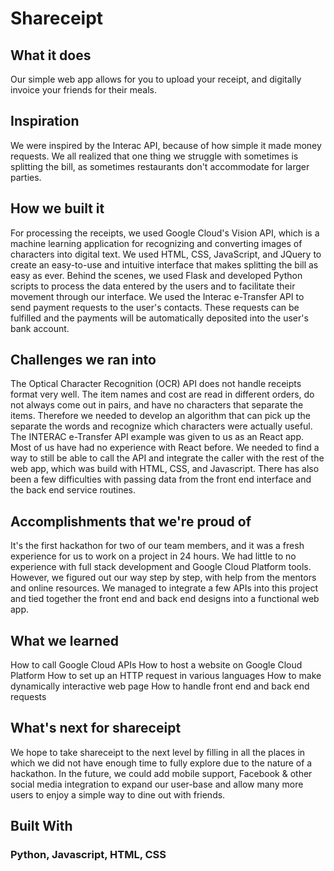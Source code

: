 # Shareceipt

## What it does
Our simple web app allows for you to upload your receipt, and digitally invoice your friends for their meals.

## Inspiration
We were inspired by the Interac API, because of how simple it made money requests. We all realized that one thing we struggle with sometimes is splitting the bill, as sometimes restaurants don't accommodate for larger parties.

## How we built it
For processing the receipts, we used Google Cloud's Vision API, which is a machine learning application for recognizing and converting images of characters into digital text. We used HTML, CSS, JavaScript, and JQuery to create an easy-to-use and intuitive interface that makes splitting the bill as easy as ever. Behind the scenes, we used Flask and developed Python scripts to process the data entered by the users and to facilitate their movement through our interface. We used the Interac e-Transfer API to send payment requests to the user's contacts. These requests can be fulfilled and the payments will be automatically deposited into the user's bank account.

## Challenges we ran into
The Optical Character Recognition (OCR) API does not handle receipts format very well. The item names and cost are read in different orders, do not always come out in pairs, and have no characters that separate the items. Therefore we needed to develop an algorithm that can pick up the separate the words and recognize which characters were actually useful. The INTERAC e-Transfer API example was given to us as an React app. Most of us have had no experience with React before. We needed to find a way to still be able to call the API and integrate the caller with the rest of the web app, which was build with HTML, CSS, and Javascript. There has also been a few difficulties with passing data from the front end interface and the back end service routines.

## Accomplishments that we're proud of
It's the first hackathon for two of our team members, and it was a fresh experience for us to work on a project in 24 hours. We had little to no experience with full stack development and Google Cloud Platform tools. However, we figured out our way step by step, with help from the mentors and online resources. We managed to integrate a few APIs into this project and tied together the front end and back end designs into a functional web app.

## What we learned
How to call Google Cloud APIs How to host a website on Google Cloud Platform How to set up an HTTP request in various languages How to make dynamically interactive web page How to handle front end and back end requests

## What's next for shareceipt
We hope to take shareceipt to the next level by filling in all the places in which we did not have enough time to fully explore due to the nature of a hackathon. In the future, we could add mobile support, Facebook & other social media integration to expand our user-base and allow many more users to enjoy a simple way to dine out with friends.

## Built With
### Python, Javascript, HTML, CSS
